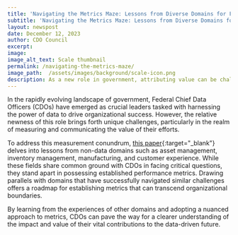 ```yaml
---
title: 'Navigating the Metrics Maze: Lessons from Diverse Domains for Federal Chief Data Officers'
subtitle: 'Navigating the Metrics Maze: Lessons from Diverse Domains for Federal Chief Data Officers'
layout: newspost
date: December 12, 2023
author: CDO Council
excerpt:
image:
image_alt_text: Scale thumbnail
permalink: /navigating-the-metrics-maze/
image_path:  /assets/images/background/scale-icon.png
description: As a new role in government, attributing value can be challenging. This paper offers an approach to how CDOs measure and communicate the impact of the role within Agencies. 
---
```


In the rapidly evolving landscape of government, Federal Chief Data Officers (CDOs) have emerged as crucial leaders tasked with harnessing the power of data to drive organizational success. However, the relative newness of this role brings forth unique challenges, particularly in the realm of measuring and communicating the value of their efforts.

To address this measurement conundrum, [this paper](https://resources.data.gov/assets/documents/Measuring_Value_Final_Report_GSA79CDO_21_508_Compliance.pdf){:target="_blank"} delves into lessons from non-data domains such as asset management, inventory management, manufacturing, and customer experience. While these fields share common ground with CDOs in facing critical questions, they stand apart in possessing established performance metrics. Drawing parallels with domains that have successfully navigated similar challenges offers a roadmap for establishing metrics that can transcend organizational boundaries.

By learning from the experiences of other domains and adopting a nuanced approach to metrics, CDOs can pave the way for a clearer understanding of the impact and value of their vital contributions to the data-driven future.
